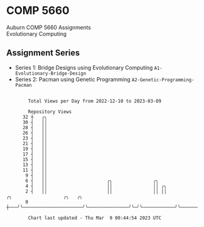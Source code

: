 # COMP 5660
Auburn COMP 5660 Assignments  
Evolutionary Computing

## Assignment Series
- Series 1: Bridge Designs using Evolutionary Computing `A1-Evolutionary-Bridge-Design`
- Series 2: Pacman using Genetic Programming `A2-Genetic-Programming-Pacman`

```

        Total Views per Day from 2022-12-10 to 2023-03-09

        Repository Views
      32 ┼   ╭╮
      30 ┤   ││
      28 ┤   ││
      26 ┤   ││
      23 ┤   ││
      21 ┤   ││
      19 ┤   ││
      17 ┤   ││
      15 ┤   ││
      13 ┤   ││
      11 ┤   ││
       9 ┤   ││
       6 ┤   ││                      ╭╮               ╭╮
       4 ┤   ││                      ││               ││ ╭╮
       2 ┤   ││                      ││               ││ ││            ╭╮                   ╭╮   ╭╮
       0 ┼───╯╰──────────────────────╯╰───────────────╯╰─╯╰────────────╯╰───────────────────╯╰───╯╰

        Chart last updated - Thu Mar  9 00:44:54 2023 UTC
        
```
